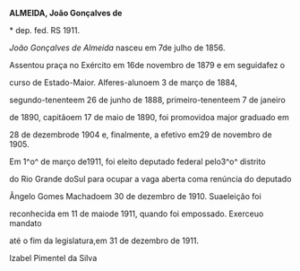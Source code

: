 **ALMEIDA, João Gonçalves de**



\* dep. fed. RS 1911.



*João Gonçalves de Almeida* nasceu em 7de julho de 1856.



Assentou praça no Exército em 16de novembro de 1879 e em seguidafez o

curso de Estado-Maior. Alferes-alunoem 3 de março de 1884,

segundo-tenenteem 26 de junho de 1888, primeiro-tenenteem 7 de janeiro

de 1890, capitãoem 17 de maio de 1890, foi promovidoa major graduado em

28 de dezembrode 1904 e, finalmente, a efetivo em29 de novembro de 1905.



Em 1^o^ de março de1911, foi eleito deputado federal pelo3^o^ distrito

do Rio Grande doSul para ocupar a vaga aberta coma renúncia do deputado

Ângelo Gomes Machadoem 30 de dezembro de 1910. Suaeleição foi

reconhecida em 11 de maiode 1911, quando foi empossado. Exerceuo mandato

até o fim da legislatura,em 31 de dezembro de 1911.



Izabel Pimentel da Silva




